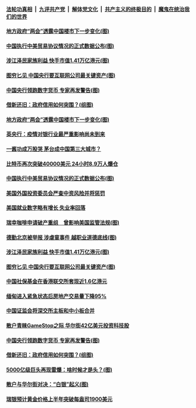 

####  [法轮功真相](../../../../basic/blob/master/README.md?t=02070901) &nbsp;|&nbsp; [九评共产党](../../../../9ping.md/blob/master/README.md?t=02070901) &nbsp;|&nbsp; [解体党文化](../../../../jtdwh.md/blob/master/README.md?t=02070901)  &nbsp;|&nbsp; [共产主义的终极目的](../../../../gczydzjmd.md/blob/master/README.md?t=02070901) &nbsp;|&nbsp; [魔鬼在统治我们的世界](../../../../mgztzwmdsj.md/blob/master/README.md?t=02070901) 

#### [地方政府“两会”透露中国楼市下一步变化(图)](../pages/p5/961700.md?t=02070901) 

#### [中国执行中美贸易协议情况的正式数据公布(图)](../pages/p5/961682.md?t=02070901) 

#### [涉江泽民家族利益 快手市值1.41万亿港元(图)](../pages/p5/961620.md?t=02070901) 

#### [图穷匕见 中国央行要互联网公司最关键资产(图)](../pages/p5/961590.md?t=02070901) 

#### [中国央行领跑数字货币 专家再发警告(图)](../pages/p5/961557.md?t=02070901) 

#### [借新还旧：政府信用如何突围？(组图)](../pages/p5/961501.md?t=02070901) 

#### [地方政府“两会”透露中国楼市下一步变化(图)](../pages/p5/961700.md?t=02070901) 

#### [英央行：疫情对银行业最严重影响尚未到来](../pages/p5/961697.md?t=02070901) 

#### [一酱功成万股哭 茅台成中国第三大城市？](../pages/p5/961687.md?t=02070901) 

#### [比特币再次突破40000美元 24小时8.9万人爆仓](../pages/p5/961683.md?t=02070901) 

#### [中国执行中美贸易协议情况的正式数据公布(图)](../pages/p5/961682.md?t=02070901) 

#### [美国外国投资委员会严查中资风险并将惩罚](../pages/p5/961677.md?t=02070901) 

#### [美国就业数字略有增长 失业率回落](../pages/p5/961675.md?t=02070901) 

#### [瑞幸咖啡申请破产重组　曾影响美国监管法规(图)](../pages/p5/961596.md?t=02070901) 

#### [德勤北京被举报 涉虐童事件 越职业道德底线(图)](../pages/p5/961630.md?t=02070901) 

#### [涉江泽民家族利益 快手市值1.41万亿港元(图)](../pages/p5/961620.md?t=02070901) 

#### [图穷匕见 中国央行要互联网公司最关键资产(图)](../pages/p5/961590.md?t=02070901) 

#### [中国社保基金在香港联交所套现近1.6亿港元](../pages/p5/961591.md?t=02070901) 

#### [缅甸进入紧急状态后房地产交易量下降95%](../pages/p5/961567.md?t=02070901) 

#### [中国证监会将深交所主板和中小板合并](../pages/p5/961566.md?t=02070901) 

#### [散户青睐GameStop之际 华尔街42亿美元投资科技股](../pages/p5/961563.md?t=02070901) 

#### [中国央行领跑数字货币 专家再发警告(图)](../pages/p5/961557.md?t=02070901) 

#### [借新还旧：政府信用如何突围？(组图)](../pages/p5/961501.md?t=02070901) 

#### [5000亿级巨头再现雷爆：啥时候才是头？(图)](../pages/p5/961507.md?t=02070901) 

#### [散户与华尔街对决：“白银”起义(图)](../pages/p5/961498.md?t=02070901) 

#### [瑞银预计黄金价格上半年突破每盎司1900美元](../pages/p5/961483.md?t=02070901) 

